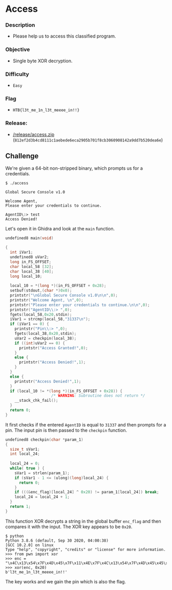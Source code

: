 # Access

### Description

- Please help us to access this classified program.

### Objective

- Single byte XOR decryption.

### Difficulty

- `Easy`

### Flag

- `HTB{l3t_me_1n_l3t_meeee_in!!}`

### Release:

- [/release/access.zip](release/access.zip) (`812ef2d3b4cd8111c1aebede6eca2905b701f8cb3060908142a9dd7b520dea6e`)

## Challenge

We're given a 64-bit non-stripped binary, which prompts us for a credentials.

```shell
$ ./access

Global Secure Console v1.0

Welcome Agent,
Please enter your credentials to continue.

AgentID\:> test
Access Denied!
```

Let's open it in Ghidra and look at the `main` function. 

```C
undefined8 main(void)

{
  int iVar1;
  undefined8 uVar2;
  long in_FS_OFFSET;
  char local_58 [32];
  char local_38 [40];
  long local_10;
  
  local_10 = *(long *)(in_FS_OFFSET + 0x28);
  setbuf(stdout,(char *)0x0);
  printstr("\nGlobal Secure Console v1.0\n\n",0);
  printstr("Welcome Agent, \n",0);
  printstr("Please enter your credentials to continue.\n\n",0);
  printstr("AgentID\\:> ",0);
  fgets(local_58,0x20,stdin);
  iVar1 = strcmp(local_58,"31337\n");
  if (iVar1 == 0) {
    printstr("Pin\\:> ",0);
    fgets(local_38,0x20,stdin);
    uVar2 = checkpin(local_38);
    if ((int)uVar2 == 0) {
      printstr("Access Granted!",0);
    }
    else {
      printstr("Access Denied!",1);
    }
  }
  else {
    printstr("Access Denied!",1);
  }
  if (local_10 != *(long *)(in_FS_OFFSET + 0x28)) {
                    /* WARNING: Subroutine does not return */
    __stack_chk_fail();
  }
  return 0;
}
```

It first checks if the entered `AgentID` is equal to `31337` and then prompts for a pin. The input pin is then passed to the `checkpin` function. 

```C
undefined8 checkpin(char *param_1)
{
  size_t sVar1;
  int local_24;
  
  local_24 = 0;
  while( true ) {
    sVar1 = strlen(param_1);
    if (sVar1 - 1 <= (ulong)(long)local_24) {
      return 0;
    }
    if (((&enc_flag)[local_24] ^ 0x20) != param_1[local_24]) break;
    local_24 = local_24 + 1;
  }
  return 1;
}
```

This function XOR decrypts a string in the global buffer `enc_flag` and then compares it with the input. The XOR key appears to be `0x20`.

```shell
$ python
Python 3.8.6 (default, Sep 30 2020, 04:00:38)
[GCC 10.2.0] on linux
Type "help", "copyright", "credits" or "license" for more information.
>>> from pwn import xor
>>> enc = "\x4C\x13\x54\x7F\x4D\x45\x7F\x11\x4E\x7F\x4C\x13\x54\x7F\x4D\x45\x45\x45\x45\x7F\x49\x4E\x01\x01"
>>> xor(enc, 0x20)
b'l3t_me_1n_l3t_meeee_in!!'
```

The key works and we gain the pin which is also the flag.

